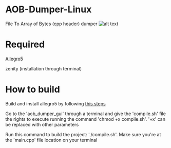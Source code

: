 # AOB-Dumper-Linux
File To Array of Bytes (cpp header) dumper
![alt text](https://github.com/rdbo/AOB-Dumper-Linux/blob/master/aob_dumper_screenshot.png)
<h1>Required</h1>
<p><a href="https://wiki.allegro.cc/index.php?title=Getting_Started">Allegro5</a></p>
<p>zenity (installation through terminal)</p>
<h1>How to build</h1>
<p>Build and install allegro5 by following <a href="https://wiki.allegro.cc/index.php?title=Getting_Started">this steps</a></p>
<p>Go to the 'aob_dumper_gui' through a terminal and give the 'compile.sh' file the rights to execute running the command 'chmod +x compile.sh'. '+x' can be replaced with other parameters</p>
<p>Run this command to build the project: './compile.sh'. Make sure you're at the 'main.cpp' file location on your terminal </p>
